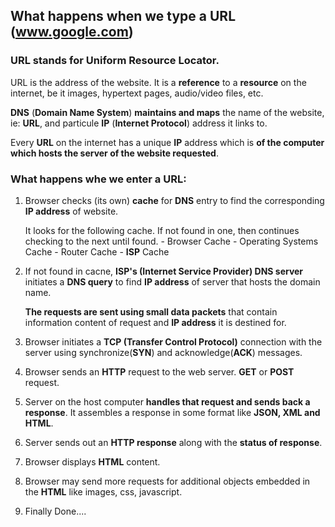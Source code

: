 ## What happens when we type a URL (www.google.com)

### URL stands for Uniform Resource Locator. 

URL is the address of the website. It is a **reference** to a **resource** on the internet, be it images, hypertext pages, audio/video files, etc. 

**DNS** (**Domain Name System**) **maintains and maps** the name of the website, ie: **URL**, and particule **IP** (**Internet Protocol**) address it links to. 

Every **URL** on the internet has a unique **IP** address which is **of the computer which hosts the server of the website requested**.


### What happens whe we enter a URL: 

1. Browser checks (its own) **cache** for **DNS** entry to find the corresponding **IP address** of website. 

    It looks for the following cache. If not found in one, then continues checking to the next until found. 
        - Browser Cache 
        - Operating Systems Cache 
        - Router Cache 
        - **ISP** Cache

2. If not found in cacne, **ISP's (Internet Service Provider) DNS server** initiates a **DNS query** to find **IP address** of server that hosts the domain name.
    
    **The requests are sent using small data packets** that contain information content of request and **IP address** it is destined for. 

3. Browser initiates a **TCP (Transfer Control Protocol)** connection with the server using synchronize(**SYN**) and acknowledge(**ACK**) messages. 

4. Browser sends an **HTTP** request to the web server. **GET** or **POST** request. 

5. Server on the host computer **handles that request and sends back a response**. It assembles a response in some format like **JSON, XML and HTML**.

6. Server sends out an **HTTP response** along with the **status of response**. 

7. Browser displays **HTML** content. 

8. Browser may send more requests for additional objects embedded in the **HTML** like images, css, javascript. 

8. Finally Done....